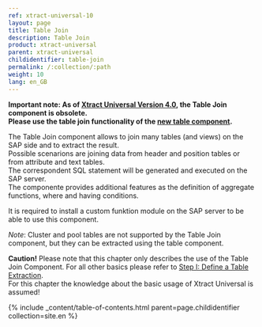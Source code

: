 ```yaml
---
ref: xtract-universal-10
layout: page
title: Table Join
description: Table Join
product: xtract-universal
parent: xtract-universal
childidentifier: table-join
permalink: /:collection/:path
weight: 10
lang: en_GB
---
```

**Important note: As of [Xtract Universal Version 4.0](https://kb.theobald-software.com/release-notes/XtractUniversal-4.0.0.html), the Table Join component is obsolete.** <br>
**Please use the table join functionality of the [new table component](./table).**

The Table Join component allows to join many tables (and views) on the SAP side and to extract the result.  
Possible scenarions are joining data from header and position tables or from attribute and text tables.  
The correspondent SQL statement will be generated and executed on the SAP server.  
The componente provides additional features as the definition of aggregate functions, where and having conditions. 

It is required to install a custom funktion module on the SAP server to be able to use this component.  

*Note*: Cluster and pool tables are not supported by the Table Join component, but they can be extracted using the table component. 


**Caution!** Please note that this chapter only describes the use of the Table Join Component. For all other basics please refer to [Step I: Define a Table Extraction](./getting-started-table/step1-define-a-table-extraction). <br> For this chapter the knowledge about the basic usage of Xtract Universal is assumed!



{% include _content/table-of-contents.html parent=page.childidentifier collection=site.en %}